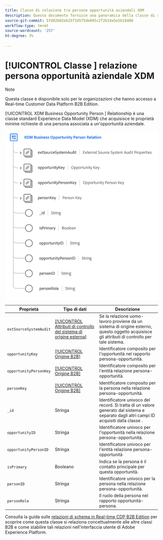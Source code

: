 ```yaml
---
title: Classe di relazione tra persone opportunità aziendali XDM
description: Questo documento fornisce una panoramica della classe di relazione tra le persone opportunità commerciali XDM in Experience Data Model (XDM).
source-git-commit: 5fd82b02eb25f3d575de695c2f2b14a5e5b18400
workflow-type: tm+mt
source-wordcount: '257'
ht-degree: 3%

---
```


# [!UICONTROL Classe ] relazione persona opportunità aziendale XDM

>[!NOTE]
>
>Questa classe è disponibile solo per le organizzazioni che hanno accesso a Real-time Customer Data Platform B2B Edition.

[!UICONTROL XDM Business Opportunity Person ] Relationship è una classe standard Experience Data Model (XDM) che acquisisce le proprietà minime richieste di una persona associata a un&#39;opportunità aziendale.

![](../../images/classes/b2b/business-opportunity-person-relation.png)

| Proprietà | Tipo di dati | Descrizione |
| --- | --- | --- |
| `extSourceSystemAudit` | [[!UICONTROL Attributi di controllo del sistema di origine esterna]](../../data-types/external-source-system-audit-attributes.md) | Se la relazione uomo-lavoro proviene da un sistema di origine esterno, questo oggetto acquisisce gli attributi di controllo per tale sistema. |
| `opportunityKey` | [[!UICONTROL Origine B2B]](../../data-types/b2b-source.md) | Identificatore composito per l&#39;opportunità nel rapporto persona-opportunità. |
| `opportunityPersonKey` | [[!UICONTROL Origine B2B]](../../data-types/b2b-source.md) | Identificatore composito per l&#39;entità relazione persona-opportunità. |
| `personKey` | [[!UICONTROL Origine B2B]](../../data-types/b2b-source.md) | Identificatore composito per la persona nella relazione persona-opportunità. |
| `_id` | Stringa | Identificatore univoco del record. Si tratta di un valore generato dal sistema e separato dagli altri campi ID acquisiti dalla classe . |
| `opportunityID` | Stringa | Identificatore univoco per l&#39;opportunità nella relazione persona-opportunità. |
| `opportunityPersonID` | Stringa | Identificatore univoco per l&#39;entità relazione persona-opportunità |
| `isPrimary` | Booleano | Indica se la persona è il contatto principale per questa opportunità. |
| `personID` | Stringa | Identificatore univoco per la persona nella relazione persona-opportunità. |
| `personRole` | Stringa | Il ruolo della persona nel rapporto opportunità-persona. |

Consulta la guida sulle [relazioni di schema in Real-time CDP B2B Edition](../../tutorials/relationship-b2b.md) per scoprire come questa classe si relaziona concettualmente alle altre classi B2B e come stabilire tali relazioni nell&#39;interfaccia utente di Adobe Experience Platform.
